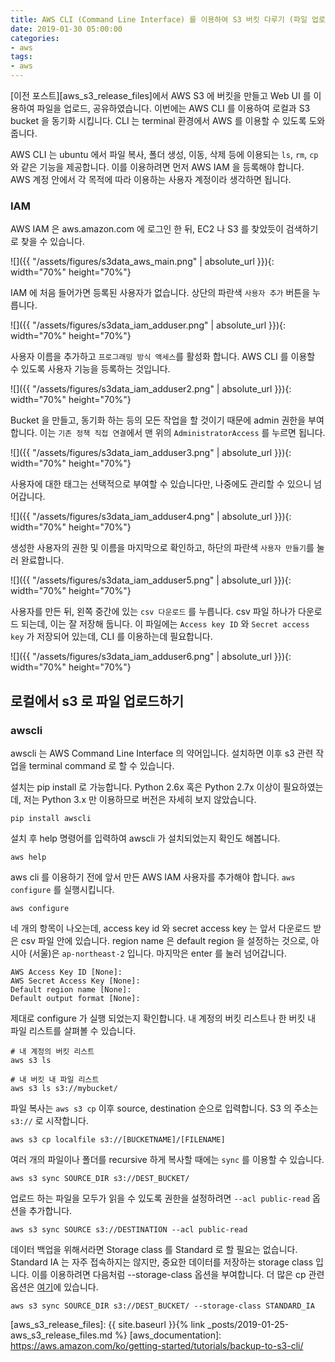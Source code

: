 ```yaml
---
title: AWS CLI (Command Line Interface) 를 이용하여 S3 버킷 다루기 (파일 업로드, 폴더 동기화) 및 AWS IAM 등록
date: 2019-01-30 05:00:00
categories:
- aws
tags:
- aws
---
```


[이전 포스트][aws_s3_release_files]에서 AWS S3 에 버킷을 만들고 Web UI 를 이용하여 파일을 업로드, 공유하였습니다. 이번에는 AWS CLI 를 이용하여 로컬과 S3 bucket 을 동기화 시킵니다. CLI 는 terminal 환경에서 AWS 를 이용할 수 있도록 도와줍니다.

AWS CLI 는 ubuntu 에서 파일 복사, 폴더 생성, 이동, 삭제 등에 이용되는 `ls`, `rm`, `cp` 와 같은 기능을 제공합니다. 이를 이용하려면 먼저 AWS IAM 을 등록해야 합니다. AWS 계정 안에서 각 목적에 따라 이용하는 사용자 계정이라 생각하면 됩니다.

### IAM 

AWS IAM 은 aws.amazon.com 에 로그인 한 뒤, EC2 나 S3 를 찾았듯이 검색하기로 찾을 수 있습니다.

![]({{ "/assets/figures/s3data_aws_main.png" | absolute_url }}){: width="70%" height="70%"}

IAM 에 처음 들어가면 등록된 사용자가 없습니다. 상단의 파란색 `사용자 추가` 버튼을 누릅니다.

![]({{ "/assets/figures/s3data_iam_adduser.png" | absolute_url }}){: width="70%" height="70%"}

사용자 이름을 추가하고 `프로그래밍 방식 액세스`를 활성화 합니다. AWS CLI 를 이용할 수 있도록 사용자 기능을 등록하는 것입니다.

![]({{ "/assets/figures/s3data_iam_adduser2.png" | absolute_url }}){: width="70%" height="70%"}

Bucket 을 만들고, 동기화 하는 등의 모든 작업을 할 것이기 때문에 admin 권한을 부여합니다. 이는 `기존 정책 직접 연결`에서 맨 위의 `AdministratorAccess` 를 누르면 됩니다.

![]({{ "/assets/figures/s3data_iam_adduser3.png" | absolute_url }}){: width="70%" height="70%"}

사용자에 대한 태그는 선택적으로 부여할 수 있습니다만, 나중에도 관리할 수 있으니 넘어갑니다.

![]({{ "/assets/figures/s3data_iam_adduser4.png" | absolute_url }}){: width="70%" height="70%"}

생성한 사용자의 권한 및 이름을 마지막으로 확인하고, 하단의 파란색 `사용자 만들기`를 눌러 완료합니다.

![]({{ "/assets/figures/s3data_iam_adduser5.png" | absolute_url }}){: width="70%" height="70%"}

사용자를 만든 뒤, 왼쪽 중간에 있는 `csv 다운로드` 를 누릅니다. csv 파일 하나가 다운로드 되는데, 이는 잘 저장해 둡니다. 이 파일에는 `Access key ID` 와 `Secret access key` 가 저장되어 있는데, CLI 를 이용하는데 필요합니다.

![]({{ "/assets/figures/s3data_iam_adduser6.png" | absolute_url }}){: width="70%" height="70%"}


## 로컬에서 s3 로 파일 업로드하기

### awscli

awscli 는 AWS Command Line Interface 의 약어입니다. 설치하면 이후 s3 관련 작업을 terminal command 로 할 수 있습니다.

설치는 pip install 로 가능합니다. Python 2.6x 혹은 Python 2.7x 이상이 필요하였는데, 저는 Python 3.x 만 이용하므로 버전은 자세히 보지 않았습니다.

```
pip install awscli
```

설치 후 help 명령어를 입력하여 awscli 가 설치되었는지 확인도 해봅니다.

```
aws help
```

aws cli 를 이용하기 전에 앞서 만든 AWS IAM 사용자를 추가해야 합니다. `aws configure` 를 실행시킵니다.

```
aws configure
```

네 개의 항목이 나오는데, access key id 와 secret access key 는 앞서 다운로드 받은 csv 파일 안에 있습니다. region name 은 default region 을 설정하는 것으로, 아시아 (서울)은 `ap-northeast-2` 입니다. 마지막은 enter 를 눌러 넘어갑니다.

```
AWS Access Key ID [None]:
AWS Secret Access Key [None]:
Default region name [None]:
Default output format [None]:
```

제대로 configure 가 실행 되었는지 확인합니다. 내 계정의 버킷 리스트나 한 버킷 내 파일 리스트를 살펴볼 수 있습니다.

```
# 내 계정의 버킷 리스트
aws s3 ls

# 내 버킷 내 파일 리스트
aws s3 ls s3://mybucket/
```

파일 복사는 `aws s3 cp` 이후 source, destination 순으로 입력합니다. S3 의 주소는 `s3://` 로 시작합니다.

```
aws s3 cp localfile s3://[BUCKETNAME]/[FILENAME]
```

여러 개의 파일이나 폴더를 recursive 하게 복사할 때에는 `sync` 를 이용할 수 있습니다.

```
aws s3 sync SOURCE_DIR s3://DEST_BUCKET/
```

업로드 하는 파일을 모두가 읽을 수 있도록 권한을 설정하려면 `--acl public-read` 옵션을 추가합니다.

```
aws s3 sync SOURCE s3://DESTINATION --acl public-read
```

데이터 백업을 위해서라면 Storage class 를 Standard 로 할 필요는 없습니다. Standard IA 는 자주 접속하지는 않지만, 중요한 데이터를 저장하는 storage class 입니다. 이를 이용하려면 다음처럼 --storage-class 옵션을 부여합니다. 더 많은 cp 관련 옵션은 [여기](https://docs.aws.amazon.com/cli/latest/reference/s3/cp.html)에 있습니다.

```
aws s3 sync SOURCE_DIR s3://DEST_BUCKET/ --storage-class STANDARD_IA
```

[aws_s3_release_files]: {{ site.baseurl }}{% link _posts/2019-01-25-aws_s3_release_files.md %}
[aws_documentation]: https://aws.amazon.com/ko/getting-started/tutorials/backup-to-s3-cli/
